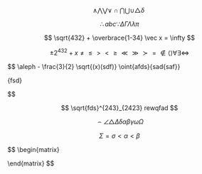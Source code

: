 $$
\wedge \bigwedge \bigvee \vee \cap \bigcap \bigcup \cup \triangle \delta
\
$$

$$
\therefore abc \because 
\Delta \Gamma \Lambda \lambda \pi
$$

$$
\sqrt{432} + \overbrace{1-34} \vec x = \infty
$$

$$
\pm 2^{432} + x \ne \le \gt \lt \ge \ll \gg \succ = \notin \langle \rangle \forall \exists \iff 
$$

$$
\aleph - \frac{3}{2} \sqrt{(x)(sdf)}
\oint{afds}{sad{saf}}

\{fsd\}

$$

$$
\sqrt{fds}^{243}_{2423} rewqfad
$$

$$
\frown\angle\triangle\Delta\delta\alpha\beta\gamma\omega\Omega
$$

$$
\Sigma = \sigma < \alpha < \beta
$$

$$
\begin{matrix}

\end{matrix}
$$
